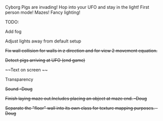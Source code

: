 Cyborg Pigs are invading! Hop into your UFO and stay in the light!
First person mode!
Mazes!
Fancy lighting!



TODO:

Add fog

Adjust lights away from default setup

~~Fix wall collision for walls in z direction and for view 2 movement equation.~~

~~Detect pigs arriving at UFO (end game)~~

~~Text on screen ~~

Transparency

~~Sound -Doug~~

~~Finish laying maze out.Includes placing an object at maze end. -Doug~~

~~Separate the "floor" wall into its own class for texture mapping purposes. -Doug~~
